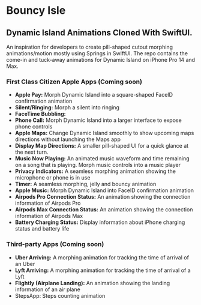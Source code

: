 # Bouncy Isle 
## Dynamic Island Animations Cloned With SwiftUI. 
An inspiration for developers to create pill-shaped cutout morphing animations/motion mostly using Springs in SwiftUI. The repo contains the come-in and tuck-away animations for Dynamic Island on iPhone Pro 14 and Max. 

### First Class Citizen Apple Apps (Coming soon)
- **Apple Pay:** Morph Dynamic Island into a square-shaped FaceID confirmation animation
- **Silent/Ringing:** Morph a silent into ringing
- **FaceTime Bubbling:** 
- **Phone Call:** Morph Dynamic Island into a larger interface to expose phone controls
- **Apple Maps:** Change Dynamic Island smoothly to show upcoming maps directions without launching the Maps app
- **Display Map Directions:** A smaller pill-shaped UI for a quick glance at the next turn.
- **Music Now Playing:** An animated music waveform and time remaining on a song that is playing. Morph music controls into a music player
- **Privacy Indicators:** A seamless morphing animation showing the microphone or phone is in use
- **Timer:** A seamless morphing, jelly and bouncy animation
- **Apple Music:** Morph Dynamic Island into FaceID confirmation animation
- **Airpods Pro Connection Status:** An animation showing the connection information of Airpods Pro
- **Airpods Max Connection Status:** An animation showing the connection information of Airpods Max
- **Battery Charging Status:** Display information about iPhone charging status and battery life

### Third-party Apps (Coming soon)
- **Uber Arriving:** A morphing animation for tracking the time of arrival of an Uber
- **Lyft Arriving:** A morphing animation for tracking the time of arrival of a Lyft
- **Flightly (Airplane Landing):** An animation showing the landing information of an air plane
- StepsApp: Steps counting animation
